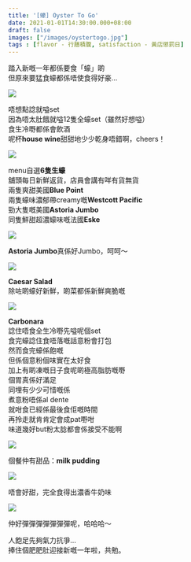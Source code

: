 ```yaml
---
title: '[蠔] Oyster To Go'
date: 2021-01-01T14:30:00.000+08:00
draft: false
images: ["/images/oystertogo.jpg"]
tags : [flavor - 行膳積腹, satisfaction - 黃店懲罰日]
---
```


踏入新嘅一年都係要食「蠔」啲  
但原來要猛食蠔都係唔使食得好豪...  

![](/images/oystertogo1.jpg)

唔想點諗就嗌set  
因為唔太肚餓就嗌12隻全蠔set（雖然好想嗌）  
食生冷嘢都係會飲酒  
呢杯**house wine**甜甜地少少乾身唔錯啊，cheers！  

![](/images/oystertogo2.jpg)

menu自選**6隻生蠔**  
舖頭每日新鮮返貨，店員會講有咩有貨無貨  
兩隻爽甜美國**Blue Point**  
兩隻蠔味濃郁帶creamy嘅**Westcott Pacific**  
勁大隻嘅美國**Astoria Jumbo**  
同隻鮮甜超濃蠔味嘅法國**Eske**  

![](/images/oystertogo3.jpg)

**Astoria Jumbo**真係好Jumbo，呵呵～  

![](/images/oystertogo4.jpg)

**Caesar Salad**  
除咗啲蠔好新鮮，啲菜都係新鮮爽脆嘅  

![](/images/oystertogo5.jpg)

**Carbonara**  
諗住唔食全生冷嘢先嗌呢個set  
食完蠔諗住食唔落嘅話意粉會打包  
然而食完蠔係飽嘅  
但係個意粉個味實在太好食  
加上有啲凍嘅日子食呢啲極高脂肪嘅嘢  
個胃真係好滿足  
同埋有少少可惜嘅係  
煮意粉唔係al dente  
就咁食已經係最後食佢嘅時間  
再拎走就肯肯定會成pat嘢咁  
味道幾好but粉太腍都會係接受不能啊  

![](/images/oystertogo6.jpg)

個餐仲有甜品：**milk pudding**

![](/images/oystertogo7.jpg)

唔會好甜，完全食得出濃香牛奶味

![](/images/oystertogo.gif)

仲好彈彈彈彈彈彈彈呢，哈哈哈～  
  
  
人飽足先夠氣力抗爭...  
捧住個肥肥肚迎接新嘅一年啦，共勉。    
